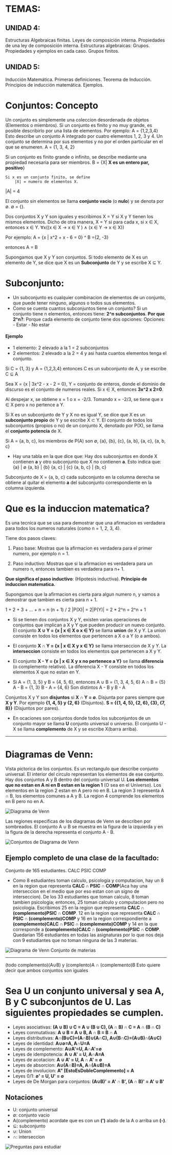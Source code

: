 # TEMAS:

## UNIDAD 4: 
Estructuras Algebraicas finitas. Leyes de composición interna. Propiedades de una ley de composición interna. Estructuras algebraicas: Grupos. Propiedades y ejemplos en cada caso. Grupos finitos.

## UNIDAD 5: 
Inducción Matemática. Primeras definiciones. Teorema de Inducción. Principios de inducción matemática. Ejemplos.

# Conjuntos: Concepto

Un conjunto es simplemente una coleccion desordenada de objetos (Elementos o miembros). Si un conjunto es finito y no muy grande, es posible describirlo por una lista de elementos.
Por ejemplo:
    A = {1,2,3,4}
Esto describe un conjunto A integrado por cuatro elementos 1, 2, 3 y 4. Un conjunto se determina por sus elementos y no por el orden particular en el que se enumeren. 
    A = {1, 3, 4, 2}

Si un conjunto es finito grande o infinito, se describe mediante una propiedad necesaria para ser miembros.
    B = {X| **X es un entero par, positivo**}

    Si x es un conjunto finito, se define 
        |X| = numero de elementos X.

|A| = 4

El conjunto sin elementos se llama **conjunto vacio** (o **nulo**) y se denota por ∅.
∅ = {}.

Dos conjuntos X y Y son iguales y escribimos X = Y si X y Y tienen los mismos elementos. Dicho de otra manera, X = Y si para cada x, si x ∈ X, entonces x ∈ Y. 
∀x((x ∈ X → x ∈ Y ) ∧ (x ∈ Y → x ∈ X))


Por ejemplo:
    A = {x | x^2 + x - 6 = 0} ^ B ={2, -3}

entonces A = B

Supongamos que X y Y son conjuntos. Si todo elemento de X es un elemento de Y, se dice que X es un **Subconjunto** de Y y se escribe X ⊆ Y.

# Subconjunto:
- Un subconjunto es cualquier combinacion de elementos de un conjunto, que puede tener ninguno, algunos o todos sus elementos.
- Como se cuenta cuantos subconjuntos tiene un conjunto?
    Si un conjunto tiene n elementos, entonces tiene: **2^n subconjuntos**.
        **Por que 2^n?**: Porque cada elemento de conjunto tiene dos opciones:
        Opciones:
        - Estar
        - No estar
#### Ejemplo
- 1 elemento: 2 elevado a la 1 = 2 subconjuntos
- 2 elementos: 2 elevado a la 2 = 4 y asi hasta cuantos elementos tenga el conjunto.


Si C = {1, 3} y A = {1,2,3,4} entonces C es un subconjunto de A, y se escribe C ⊆ A


Sea 
    X = {x | 3x^2 - x - 2 = 0}, Y = conjunto de enteros, donde el dominio de discurso es el conjunto de numeros reales. Si x ∈ X, entonces **3x^2 x 2=0**.

Al despejar x, se obtiene x = 1 o x = -2/3. Tomando x = -2/3, se tiene que x ∈ X pero x no pertence a Y.

Si X es un subconjunto de Y y X no es igual Y, se dice que X es un **subconjunto propio** de Y y se escribe X ⊂ Y. El conjunto de todos los subconjuntos (propios o no) de un conjunto X, denotado por P(X), se llama el **conjunto potencia** de X.

Si A = {a, b, c}, los miembros de P(A) son
    ∅, {a}, {b}, {c}, {a, b}, {a, c}, {a, b, c}

- Hay una tabla en la que dice que: Hay dos subconjuntos en donde X contienen **a** y otro subconjunto que X no contienen **a**. 
Esto indica que:
{a}         |   ∅
{a, b}      |   {b}
{a, c}      |   {c}
{a, b, c}   |   {b, c}

Subconjunto de X = {a, b, c} cada subconjunto en la columna derecha se obtiene al quitar el elemento **a** del subconjunto correspondiente en la columna izquierda.


# Que es la induccion matematica?
Es una tecnica que se usa para demostrar que una afirmacion es verdadera para todos los numeros naturales (como n = 1, 2, 3, 4).

Tiene dos pasos claves:
1. Paso base:
Mostras que la afirmacion es verdadera para el primer numero, por ejemplo n = 1.

2. Paso inductivo:
Mostras que si la afirmacion es verdadera para un numero n, entonces tambien es verdadera para n+ 1.

**Que significa el paso inductivo**: (Hipotesis inductiva). **Principio de induccion matematica.**

Supongamos que la afirmacion es cierta para algun numero n, y vamos a demostrar que tambien es cierta para n + 1.

1 + 2 + 3 + ... + n = n (n + 1) / 2
|P(X)| = 2|P(Y)| = 2 * 2^n = 2^n + 1

- Si se tienen dos conjuntos X y Y, existen varias operaciones de conjuntos que implican a X y Y que pueden producir un nuevo conjunto. El conjunto **X ∪ Y = {x | x ∈ X o x ∈ Y}** se llama **union** de X y Y. La union consiste en todos los elementos que pertencen a X o a Y (o a ambos).
- El conjunto **X ∩ Y = {x | x ∈ X y x ∈ Y}** se llama interseccion de X y Y. La **interseccion** consiste en todos los elementos que pertenecen a X y Y. 
- El conjunto **X - Y = {x | x ∈ X y x no pertenece a Y}** se llama **diferencia** (o complemento relativo). La diferencia X - Y consiste en todos los elementos X que no estan en Y.

- Si A = {1, 3, 5} y B = {4, 5, 6}, entonces
    A ∪ B = {1, 3, 4, 5, 6}
    A ∩ B = {5}
    A - B = {1, 3}
    B - A = {4, 6}
Son distintos A - B y B - A 

Conjuntos X y Y son **disjuntos** si **X ∩ Y = ∅**. Disjunta por pares siempre que **X y Y**. 
Por ejemplo **{1, 4, 5} y {2, 6}** (Disjuntos).
**S = {{1, 4, 5}, {2, 6}, {3}, {7, 8}}** (Disjuntos por pares).

- En ocaciones son conjuntos donde todos los subconjuntos de un conjunto mayor se llama **U** conjunto universal o universo. El conjunto U - X se llama **complemento** de X y se escribe X(barra arriba).
---
# Diagramas de Venn:
Vista pictorica de los conjuntos. Es un rectangulo que describe conjunto universal.
El interior del circulo representan los elementos de ese conjunto. Hay dos conjuntos A y B dentro del conjunto universal U. **Los elementos que no estan en A ni en B estan en la region 1** (O sea en el Universo). Los elementos en la region 2 estan en A pero no en B. La region 3 representa A ∩ B, los elementos comunes a A y B. La region 4 comprende los elementos en B pero no en A.

![Diagrama de Venn](/Matematica/LOGICAYESTRUCTURADEDATOS/Nuevos_Resumenes/Img/DiagramVenn.png)

Las regiones especificas de los diagramas de Venn se describen por sombreados. El conjunto A ∪ B se muestra en la figura de la izquierda y en la figura de la derecha representa el conjunto A - B.

![Conjuntos de Diagrama de Venn](/Matematica/LOGICAYESTRUCTURADEDATOS/Nuevos_Resumenes/Img/ConjuntosImg.png)

## Ejemplo completo de una clase de la facultado:
Conjunto de 165 estudiantes.
CALC
PSIC
COMP 
- Como 8 estudiantes toman calculo, psicologia y computacion, hay un 8 en la region que representa **CALC ∩ PSIC ∩ COMP**(Aca hay una interseccion en el medio que por eso estan con un signo de interseccion). De los 33 estudiantes que toman calculo, 8 toman tambien psicologia; entonces, 25 toman calculo y computacion pero no psicologia. Escribimos 25 en la region que representa **CALC ∩ (complemento)PSIC ∩ COMP**. 12 en la region que representa **CALC ∩ PSIC ∩ (complemento)COMP** y 16 en la region correspondiente a **(complemento)CALC ∩ PSIC ∩ (complemento)COMP** y 14 en la que corresponde a **(complemento)CALC ∩ (complemento)PSIC ∩ COMP**. Quedarian 156 estudiantes en todas las asignaturas por lo que nos deja con 9 estudiantes que no toman ninguna de las 3 materias. 

![Diagrama de Venn Conjunto de materias](/Matematica/LOGICAYESTRUCTURADEDATOS/Nuevos_Resumenes/Img/asignaturasDiagramaVenn.png)

 --- 

(todo complemento)(A∪B) y (complento)A ∩ (complemento)B
Esto quiere decir que ambos conjuntos son iguales

# Sea U un conjunto universal y sea A, B y C subconjuntos de U. Las siguientes propiedades se cumplen.

- Leyes asociativas:
    **(A ∪ B) ∪ C = A ∪ (B ∪ C), (A ∩ B) ∩ C = A ∩ (B ∩ C)** 
- Leyes conmutativas:
    **A ∪ B = A ∪ B, A ∩ B = B ∩ A**
- Leyes distributivas:
    **A∩(B∪C)=(A∩B)∪(A∩C), A∪(B∩C)=(A∪B)∩(A∪C)**
- Leyes de identidad:
    **A∪∅=A, A∩U=A**
- Leyes de complemento:
    **A∪A'=U, A∩A'=∅**
- Leyes de idempotencia:
    **A ∪ A' = U, A∩A=A**
- Leyes de acotacion:
    **A ∪ A' = U, A ∩ A' = ∅**
- Leyes de absorcion:
    **A∪(A∩B)=A, A∩(A∪B)=A**
- Leyes de involucion:
    **A" [EstoEsDobleComplemento] = A**
- Leyes 0/1:
    **∅' = U, U' = ∅**
- Leyes de De Morgan para conjuntos:
    **(A∪B)' = A' ∩ B', (A ∩ B)' = A' ∪ B'**

## Notaciones
- U: conjunto universal
- ∅: conjunto vacio
- A(complemento) acordate que es con un **(')** alado de la A o arriba un **(-)**. 
- ⊆: subconjunto
- ∪: Union
- ∩: interseccion


![Preguntas para estudiar](/Matematica/LOGICAYESTRUCTURADEDATOS/Nuevos_Resumenes/Img/PreguntasParaEstudiar.png)